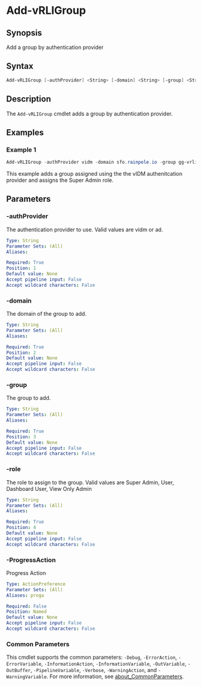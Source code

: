 # Add-vRLIGroup

## Synopsis

Add a group by authentication provider

## Syntax

```powershell
Add-vRLIGroup [-authProvider] <String> [-domain] <String> [-group] <String> [-role] <String> [-ProgressAction <ActionPreference>] [<CommonParameters>]
```

## Description

The `Add-vRLIGroup` cmdlet adds a group by authentication provider.

## Examples

### Example 1

```powershell
Add-vRLIGroup -authProvider vidm -domain sfo.rainpole.io -group gg-vrli-admins -role "Super Admin"
```

This example adds a group assigned using the the vIDM authenitcation provider and assigns the Super Admin role.

## Parameters

### -authProvider

The authentication provider to use. Valid values are vidm or ad.

```yaml
Type: String
Parameter Sets: (All)
Aliases:

Required: True
Position: 1
Default value: None
Accept pipeline input: False
Accept wildcard characters: False
```

### -domain

The domain of the group to add.

```yaml
Type: String
Parameter Sets: (All)
Aliases:

Required: True
Position: 2
Default value: None
Accept pipeline input: False
Accept wildcard characters: False
```

### -group

 The group to add.

```yaml
Type: String
Parameter Sets: (All)
Aliases:

Required: True
Position: 3
Default value: None
Accept pipeline input: False
Accept wildcard characters: False
```

### -role

The role to assign to the group. Valid values are Super Admin, User, Dashboard User, View Only Admin

```yaml
Type: String
Parameter Sets: (All)
Aliases:

Required: True
Position: 4
Default value: None
Accept pipeline input: False
Accept wildcard characters: False
```

### -ProgressAction

Progress Action

```yaml
Type: ActionPreference
Parameter Sets: (All)
Aliases: proga

Required: False
Position: Named
Default value: None
Accept pipeline input: False
Accept wildcard characters: False
```

### Common Parameters

This cmdlet supports the common parameters: `-Debug`, `-ErrorAction`, `-ErrorVariable`, `-InformationAction`, `-InformationVariable`, `-OutVariable`, `-OutBuffer`, `-PipelineVariable`, `-Verbose`, `-WarningAction`, and `-WarningVariable`. For more information, see [about_CommonParameters](http://go.microsoft.com/fwlink/?LinkID=113216).
